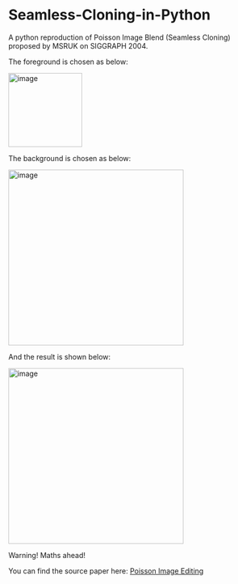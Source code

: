 # Seamless-Cloning-in-Python
A python reproduction of Poisson Image Blend (Seamless Cloning) proposed by MSRUK on SIGGRAPH 2004.

The foreground is chosen as below:

<img width="146" alt="image" src="https://user-images.githubusercontent.com/20149275/194751247-c8408d2b-6f70-4c73-b4de-b39c22ff5d0a.png">

The background is chosen as below:

<img width="347" alt="image" src="https://user-images.githubusercontent.com/20149275/194751276-7bf0ebb6-343e-471f-9ca6-da77510937e3.png">

And the result is shown below:

<img width="347" alt="image" src="https://user-images.githubusercontent.com/20149275/194751369-80a40ac1-cabb-4117-a776-738450d958df.png">

Warning! Maths ahead!

You can find the source paper here:
[Poisson Image Editing](https://www.cs.jhu.edu/~misha/Fall07/Papers/Perez03.pdf)


